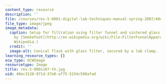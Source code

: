 ```yaml
---
content_type: resource
description: ''
file: /courses/res-5-0001-digital-lab-techniques-manual-spring-2007/40ec3120971d37e0af755154c590afad_res-5-0001s07-th.jpg
file_type: image/jpeg
image_metadata:
  caption: Setup for filtration using filter funnel and sintered glass filter. (Image
    by [Smokefoot](http://en.wikipedia.org/wiki/File:FilterFunnelApparatus.png) on
    Wikipedia.)
  credit: ''
  image-alt: Conical flask with glass filter, secured by a lab clamp.
learning_resource_types: []
ocw_type: OCWImage
resourcetype: Image
title: res-5-0001s07-th.jpg
uid: 40ec3120-971d-37e0-af75-5154c590afad
---
```

